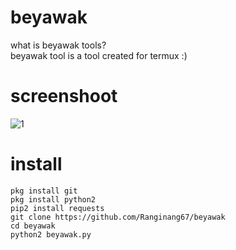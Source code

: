 # beyawak


what is beyawak tools?<br>beyawak tool is a tool created for termux :)

# screenshoot
![1](https://github.com/Ranginang67/beyawak/blob/master/module/beyawak.png)

# install
```
pkg install git
pkg install python2
pip2 install requests
git clone https://github.com/Ranginang67/beyawak
cd beyawak
python2 beyawak.py
```

